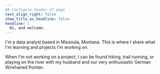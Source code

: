 ```yaml
---
## Configure header of page
text_align_right: false
show_title_as_headline: false
headline: |
  Hi, and welcome.
---
```


<!-- this is a subheadline -->
I'm a data analyst based in Missoula, Montana. This is where I share what I'm learning and projects I'm working on.

When I'm not working on a project, I can be found hiking, trail running, or playing on the river with my husband and our very enthusiastic German Wirehaired Pointer.
